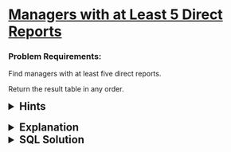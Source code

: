 # [Managers with at Least 5 Direct Reports](https://leetcode.com/problems/managers-with-at-least-5-direct-reports/description/?envType=study-plan-v2&envId=top-sql-50)

### Problem Requirements:

Find managers with at least five direct reports.

Return the result table in any order.

<details>
<summary style="font-size:1.3rem;"> <strong>Hints</strong> </summary> 
<br>

<details>
      <summary>Hint#1</summary>
      <p>Self join Employee's table with itself using Inner Join</p>
</details>

<details>
      <summary>Hint#2</summary>
      <p>Use GROUP BY clause </p>
</details>
</details>

<br>

<details>
<summary style="font-size:1.3rem;"> <strong>Explanation</strong> </summary>

<br>

We want to find the managers with at least five direct reports. So we must join the Employee table with itself on the employee1.id equals the employee2.managerId

To find the managers with at least five direct reports, we must count the number of direct reports for each manager. We can do this by grouping the result by the managerId and then counting the number of direct reports for each manager. We can then use the HAVING clause to filter out the managers with less than five direct reports.

</details>

<details>
<summary style="font-size:1.3rem"><strong> SQL Solution</strong> </summary> 
<br>

```sql
SELECT e1.name AS name
FROM Employee e1 INNER JOIN Employee e2 ON e1.id = e2.managerId
GROUP BY  e2.managerId
HAVING COUNT(e2.managerId) >= 5;
```

</details>
